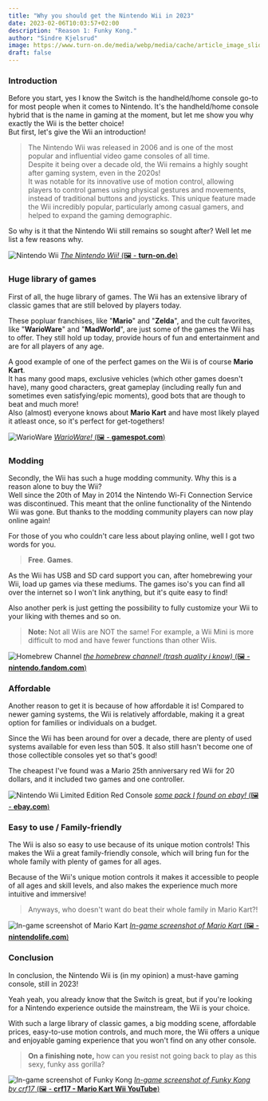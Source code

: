 ```yaml
---
title: "Why you should get the Nintendo Wii in 2023"
date: 2023-02-06T10:03:57+02:00
description: "Reason 1: Funky Kong."
author: "Sindre Kjelsrud"
image: https://www.turn-on.de/media/webp/media/cache/article_image_slider/media/cms/2015/06/wii.webp?356188
draft: false
---
```


### Introduction
Before you start, yes I know the Switch is the handheld/home console go-to for most people when it comes to Nintendo. It's the handheld/home console hybrid that is the name in gaming at the moment, but let me show you why exactly the Wii is the better choice!  
But first, let's give the Wii an introduction! 

> The Nintendo Wii was released in 2006 and is one of the most popular and influential video game consoles of all time.  
Despite it being over a decade old, the Wii remains a highly sought after gaming system, even in the 2020s!  
It was notable for its innovative use of motion control, allowing players to control games using physical gestures and movements, instead of traditional buttons and joysticks. This unique feature made the Wii incredibly popular, particularly among casual gamers, and helped to expand the gaming demographic.

So why is it that the Nintendo Wii still remains so sought after? Well let me list a few reasons why.  

![Nintendo Wii](https://www.turn-on.de/media/webp/media/cache/article_image_slider/media/cms/2015/06/wii.webp?356188)
[*The Nintendo Wii!* (🖼️ - **turn-on.de**)](https://www.turn-on.de/article/die-nintendo-wii-u-ist-am-ende-5-gruende-fuer-ihr-scheitern-69517)

### Huge library of games
First of all, the huge library of games. The Wii has an extensive library of classic games that are still beloved by players today.  

These popluar franchises, like "**Mario**" and "**Zelda**", and the cult favorites, like "**WarioWare**" and "**MadWorld**", are just some of the games the Wii has to offer. They still hold up today, provide hours of fun and entertainment and are for all players of any age.  

A good example of one of the perfect games on the Wii is of course **Mario Kart**.  
It has many good maps, exclusive vehicles (which other games doesn't have), many good characters, great gameplay (including really fun and sometimes even satisfying/epic moments), good bots that are though to beat and much more!  
Also (almost) everyone knows about **Mario Kart** and have most likely played it atleast once, so it's perfect for get-togethers!

![WarioWare](https://www.gamespot.com/a/uploads/original/gamespot/images/2007/011/reviews/774402-932946_20070112_001.jpg)
[*WarioWare!* (🖼️ - **gamespot.com**)](https://www.gamespot.com/reviews/warioware-smooth-moves-review/1900-6164180/)

### Modding
Secondly, the Wii has such a huge modding community. Why this is a reason alone to buy the Wii?  
Well since the 20th of May in 2014 the Nintendo Wi-Fi Connection Service was discontinued. This meant that the online functionality of the Nintendo Wii was gone. But thanks to the modding community players can now play online again!  

For those of you who couldn't care less about playing online, well I got two words for you. 

> **Free**. **Games**. 

As the Wii has USB and SD card support you can, after homebrewing your Wii, load up games via these mediums. The games iso's you can find all over the internet so I won't link anything, but it's quite easy to find!  

Also another perk is just getting the possibility to fully customize your Wii to your liking with themes and so on.  

> **Note:** Not all Wiis are NOT the same! For example, a Wii Mini is more difficult to mod and have fewer functions than other Wiis.  

![Homebrew Channel](/img/wii-post/homebrew.png)
[*the homebrew channel! (trash quality i know)* (🖼️ - **nintendo.fandom.com**)](https://nintendo.fandom.com/wiki/Homebrew_Channel)

### Affordable
Another reason to get it is because of how affordable it is!
Compared to newer gaming systems, the Wii is relatively affordable, making it a great option for families or individuals on a budget.  

Since the Wii has been around for over a decade, there are plenty of used systems available for even less than 50$. It also still hasn't become one of those collectible consoles yet so that's good!  

The cheapest I've found was a Mario 25th anniversary red Wii for 20 dollars, and it included two games and one controller.  

![Nintendo Wii Limited Edition Red Console](https://imgs.search.brave.com/WNyHpqzSSMWKrUrEQwkrHL65pO_4KRPQcMCrEqIIr2w/rs:fit:640:480:1/g:ce/aHR0cHM6Ly9pLmVi/YXlpbWcuY29tL2lt/YWdlcy9nL2VBQUFB/T1N3VGQ5ZlZSREkv/cy1sNjQwLmpwZw)
[*some pack I found on ebay!* (🖼️ - **ebay.com**)](https://www.ebay.com/sch/i.html?_from=R40&_nkw=Nintendo+Wii+Console&_sacat=0&LH_TitleDesc=0&_sop=15)

### Easy to use / Family-friendly
The Wii is also so easy to use because of its unique motion controls! This makes the Wii a great family-friendly console, which will bring fun for the whole family with plenty of games for all ages.  

Because of the Wii's unique motion controls it makes it accessible to people of all ages and skill levels, and also makes the experience much more intuitive and immersive!  

> Anyways, who doesn't want do beat their whole family in Mario Kart?!

![In-game screenshot of Mario Kart](https://images.nintendolife.com/screenshots/9498/900x.jpg)
[*In-game screenshot of Mario Kart* (🖼️ - **nintendolife.com**)](https://www.nintendolife.com/games/wii/mario_kart_wii/screenshots)

### Conclusion
In conclusion, the Nintendo Wii is (in my opinion) a must-have gaming console, still in 2023!  

Yeah yeah, you already know that the Switch is great, but if you're looking for a Nintendo experience outside the mainstream, the Wii is your choice.  

With such a large library of classic games, a big modding scene, affordable prices, easy-to-use motion controls, and much more, the Wii offers a unique and enjoyable gaming experience that you won't find on any other console.  

> **On a finishing note,** how can you resist not going back to play as this sexy, funky ass gorilla?  

![In-game screenshot of Funky Kong](https://i.ytimg.com/vi/NQFdmu7ZhY8/maxresdefault.jpg)
[*In-game screenshot of Funky Kong by crf17* (🖼️ - **crf17 - Mario Kart Wii YouTube**)](https://www.youtube.com/watch?v=NQFdmu7ZhY8)